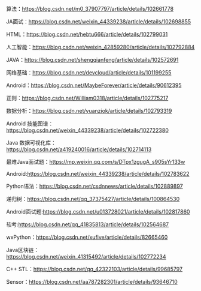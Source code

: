 算法：https://blog.csdn.net/m0_37907797/article/details/102661778

JA面试：https://blog.csdn.net/weixin_44339238/article/details/102698855

HTML：https://blog.csdn.net/hebtu666/article/details/102799031

人工智能：https://blog.csdn.net/weixin_42859280/article/details/102792884

JAVA：https://blog.csdn.net/shengqianfeng/article/details/102572691

网络基础：https://blog.csdn.net/devcloud/article/details/101199255

Android：https://blog.csdn.net/MaybeForever/article/details/90612395

正则：https://blog.csdn.net/William0318/article/details/102775217

数据分析：https://blog.csdn.net/yuanziok/article/details/102793319

Android 技能图谱：https://blog.csdn.net/weixin_44339238/article/details/102722380

Java 数据可视化库：https://blog.csdn.net/a419240016/article/details/102714113

最难Java面试题：https://mp.weixin.qq.com/s/DTpx1zgugA_s905sYr133w

Android:https://blog.csdn.net/weixin_44339238/article/details/102783622

Python语法：https://blog.csdn.net/csdnnews/article/details/102889897

递归树：https://blog.csdn.net/qq_37375427/article/details/100864530

Android面试题:https://blog.csdn.net/u013728021/article/details/102817860

软考:https://blog.csdn.net/qq_41835813/article/details/102564687

wxPython：https://blog.csdn.net/xufive/article/details/82665460

Java区块链：https://blog.csdn.net/weixin_41315492/article/details/102772234

C++ STL：https://blog.csdn.net/qq_42322103/article/details/99685797

Sensor：https://blog.csdn.net/aa787282301/article/details/93646710
